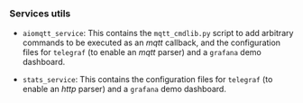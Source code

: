 ### Services utils


- `aiomqtt_service`:
    This contains the `mqtt_cmdlib.py` script to add arbitrary commands to be executed as an *mqtt* callback, and the configuration files for `telegraf` (to enable an *mqtt* parser) and a `grafana` demo dashboard.  

- `stats_service`:
    This contains the configuration files for `telegraf` (to enable an *http* parser) and a `grafana` demo dashboard.  

    
